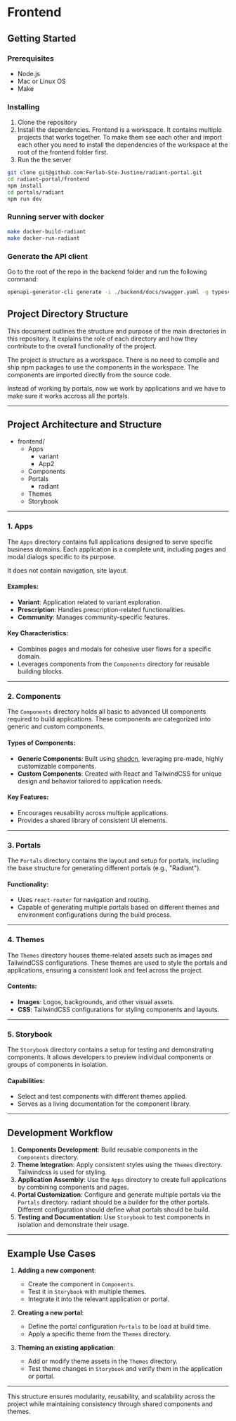 # Frontend 

## Getting Started

### Prerequisites

- Node.js
- Mac or Linux OS
- Make

### Installing

1. Clone the repository
2. Install the dependencies.
    Frontend is a workspace. It contains multiple projects that works together. To make them see each other and import each other
    you need to install the dependencies of the workspace at the root of the frontend folder first.
3. Run the the server

```bash
git clone git@github.com:Ferlab-Ste-Justine/radiant-portal.git
cd radiant-portal/frontend
npm install
cd portals/radiant
npm run dev
```

### Running server with docker

```bash
make docker-build-radiant
make docker-run-radiant
```

### Generate the API client

Go to the root of the repo in the backend folder and run the following command:
    
```bash 
openapi-generator-cli generate -i ./backend/docs/swagger.yaml -g typescript-axios -o ./frontend/api

```


## Project Directory Structure

This document outlines the structure and purpose of the main directories in this repository. It explains the role of each directory and how they contribute to the overall functionality of the project.

The project is structure as a workspace. There is no need to compile and ship npm packages to use the components in the workspace. The components are imported directly from the source code.

Instead of working by portals, now we work by applications and we have to make sure it works accross all the portals.

---

## Project Architecture and Structure

* frontend/
    * Apps
        * variant
        * App2
    * Components
    * Portals
       * radiant 
    * Themes
    * Storybook

---

### 1. **Apps**
The `Apps` directory contains full applications designed to serve specific business domains. 
Each application is a complete unit, including pages and modal dialogs specific to its purpose.

It does not contain navigation, site layout.

#### Examples:
- **Variant**: Application related to variant exploration.
- **Prescription**: Handles prescription-related functionalities.
- **Community**: Manages community-specific features.

#### Key Characteristics:
- Combines pages and modals for cohesive user flows for a specific domain.
- Leverages components from the `Components` directory for reusable building blocks.

---

### 2. **Components**
The `Components` directory holds all basic to advanced UI components required to build applications. These components are categorized into generic and custom components.

#### Types of Components:
- **Generic Components**: Built using [shadcn](https://shadcn.dev), leveraging pre-made, highly customizable components.
- **Custom Components**: Created with React and TailwindCSS for unique design and behavior tailored to application needs.

#### Key Features:
- Encourages reusability across multiple applications.
- Provides a shared library of consistent UI elements.

---

### 3. **Portals**
The `Portals` directory contains the layout and setup for portals, including the base structure for generating different portals (e.g., "Radiant"). 

#### Functionality:
- Uses `react-router` for navigation and routing.
- Capable of generating multiple portals based on different themes and environment configurations during the build process.

---

### 4. **Themes**
The `Themes` directory houses theme-related assets such as images and TailwindCSS configurations. These themes are used to style the portals and applications, ensuring a consistent look and feel across the project.

#### Contents:
- **Images**: Logos, backgrounds, and other visual assets.
- **CSS**: TailwindCSS configurations for styling components and layouts.

---

### 5. **Storybook**
The `Storybook` directory contains a setup for testing and demonstrating components. It allows developers to preview individual components or groups of components in isolation.

#### Capabilities:
- Select and test components with different themes applied.
- Serves as a living documentation for the component library.

---

## Development Workflow

1. **Components Development**: Build reusable components in the `Components` directory.
2. **Theme Integration**: Apply consistent styles using the `Themes` directory. Tailwindcss is used for styling.
3. **Application Assembly**: Use the `Apps` directory to create full applications by combining components and pages.
4. **Portal Customization**: Configure and generate multiple portals via the `Portals` directory. radiant should be a builder for the other portals. Different configuration should define what portals should be build.
5. **Testing and Documentation**: Use `Storybook` to test components in isolation and demonstrate their usage.

---

## Example Use Cases

1. **Adding a new component**:
   - Create the component in `Components`.
   - Test it in `Storybook` with multiple themes.
   - Integrate it into the relevant application or portal.

2. **Creating a new portal**:
   - Define the portal configuration `Portals` to be load at build time.
   - Apply a specific theme from the `Themes` directory.

3. **Theming an existing application**:
   - Add or modify theme assets in the `Themes` directory.
   - Test theme changes in `Storybook` and verify them in the application or portal.

---

This structure ensures modularity, reusability, and scalability across the project while maintaining consistency through shared components and themes.
